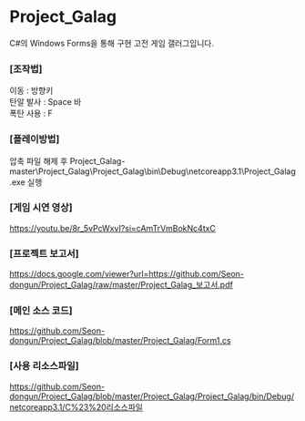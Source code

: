 # Project_Galag

C#의 Windows Forms을 통해 구현 고전 게임 갤러그입니다.
  
### [조작법]  
이동 : 방향키  
탄알 발사 : Space 바  
폭탄 사용 : F  

### [플레이방법]  
압축 파일 해제 후 Project_Galag-master\Project_Galag\Project_Galag\bin\Debug\netcoreapp3.1\Project_Galag.exe 실행  
  
  
  
### [게임 시연 영상]  
https://youtu.be/8r_5vPcWxvI?si=cAmTrVmBokNc4txC  

### [프로젝트 보고서]  
https://docs.google.com/viewer?url=https://github.com/Seon-dongun/Project_Galag/raw/master/Project_Galag_보고서.pdf  

### [메인 소스 코드]  
https://github.com/Seon-dongun/Project_Galag/blob/master/Project_Galag/Form1.cs  

### [사용 리소스파일]  
https://github.com/Seon-dongun/Project_Galag/blob/master/Project_Galag/Project_Galag/bin/Debug/netcoreapp3.1/C%23%20리소스파일  
